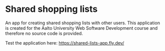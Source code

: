 # Shared shopping lists

An app for creating shared shopping lists with other users. This application is created for the Aalto University Web Software Development course and therefore no source code is provided.

Test the application here: https://shared-lists-app.fly.dev/
